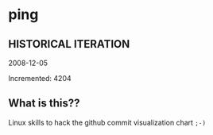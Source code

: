 # ping

## HISTORICAL ITERATION
2008-12-05

Incremented: 4204

## What is this?? 
Linux skills to hack the github commit visualization chart `;-)`
